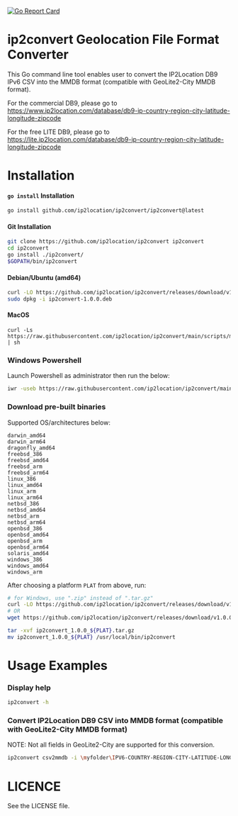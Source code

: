 [![Go Report Card](https://goreportcard.com/badge/github.com/ip2location/ip2convert)](https://goreportcard.com/report/github.com/ip2location/ip2convert)

ip2convert Geolocation File Format Converter
============================================
This Go command line tool enables user to convert the IP2Location DB9 IPv6 CSV into the MMDB format (compatible with GeoLite2-City MMDB format).

For the commercial DB9, please go to https://www.ip2location.com/database/db9-ip-country-region-city-latitude-longitude-zipcode

For the free LITE DB9, please go to https://lite.ip2location.com/database/db9-ip-country-region-city-latitude-longitude-zipcode


Installation
============

#### `go install` Installation

```bash
go install github.com/ip2location/ip2convert/ip2convert@latest
```


#### Git Installation

```bash
git clone https://github.com/ip2location/ip2convert ip2convert
cd ip2convert
go install ./ip2convert/
$GOPATH/bin/ip2convert
```


#### Debian/Ubuntu (amd64)

```bash
curl -LO https://github.com/ip2location/ip2convert/releases/download/v1.0.0/ip2convert-1.0.0.deb
sudo dpkg -i ip2convert-1.0.0.deb
```


#### MacOS

```
curl -Ls https://raw.githubusercontent.com/ip2location/ip2convert/main/scripts/macos.sh | sh
```


### Windows Powershell

Launch Powershell as administrator then run the below:

```bash
iwr -useb https://raw.githubusercontent.com/ip2location/ip2convert/main/scripts/windows.ps1 | iex
```


### Download pre-built binaries

Supported OS/architectures below:

```
darwin_amd64
darwin_arm64
dragonfly_amd64
freebsd_386
freebsd_amd64
freebsd_arm
freebsd_arm64
linux_386
linux_amd64
linux_arm
linux_arm64
netbsd_386
netbsd_amd64
netbsd_arm
netbsd_arm64
openbsd_386
openbsd_amd64
openbsd_arm
openbsd_arm64
solaris_amd64
windows_386
windows_amd64
windows_arm
```

After choosing a platform `PLAT` from above, run:

```bash
# for Windows, use ".zip" instead of ".tar.gz"
curl -LO https://github.com/ip2location/ip2convert/releases/download/v1.0.0/ip2convert_1.0.0_${PLAT}.tar.gz
# OR
wget https://github.com/ip2location/ip2convert/releases/download/v1.0.0/ip2convert_1.0.0_${PLAT}.tar.gz

tar -xvf ip2convert_1.0.0_${PLAT}.tar.gz
mv ip2convert_1.0.0_${PLAT} /usr/local/bin/ip2convert
```


Usage Examples
==============

### Display help
```bash
ip2convert -h
```

### Convert IP2Location DB9 CSV into MMDB format (compatible with GeoLite2-City MMDB format)

NOTE: Not all fields in GeoLite2-City are supported for this conversion.

```bash
ip2convert csv2mmdb -i \myfolder\IPV6-COUNTRY-REGION-CITY-LATITUDE-LONGITUDE-ZIPCODE.CSV -o \myfolder\DB9.MMDB
```


LICENCE
=====================
See the LICENSE file.
